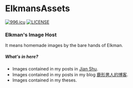 # ElkmansAssets
[![996.icu](https://img.shields.io/badge/link-996.icu-red.svg)](https://996.icu)
[![LICENSE](https://img.shields.io/badge/license-Anti%20996-blue.svg)](https://github.com/996icu/996.ICU/blob/master/LICENSE)
### Elkman's Image Host
It means homemade images by the bare hands of Elkman.

##### What's in here?
* Images contained in my posts in [Jian Shu](https://www.jianshu.com/u/730bc312164f).
* Images contained in my posts in my blog [鹿形男人的博客](https://elkmany.github.io/).
* Images contained in my theses.

